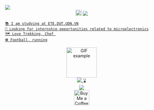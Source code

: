 
<img src="https://readme-typing-svg.herokuapp.com/?font=Righteous&size=35&center=true&vCenter=true&width=1000&height=70&duration=3000&lines=Hi+There!+👋;+I'm+Ba+Thanh;Hardware+Engineering;" />
</h2>

<div align="center">
     <img src="https://user-images.githubusercontent.com/74038190/235223604-c9f38e6d-e9df-4608-abeb-ae7fbdf46bfd.gif"   
       alt="GIF example" style="width: 20px;">  
<a href="https://drive.google.com/file/d/1W2GvcFcE9MdL7xer8dMYxeRDiicRkNqa/view?usp=sharing" target="_blank">
     <img src="https://img.shields.io/badge/CV Nguyen Ba Thanh-808080?style=for-the-badge&logoColor=white" target="_blank" /> 
</div>

```
📚 I am studying at ETE.DUT.UDN.VN
🔧 Looking for internship opportunities related to microelectronics
🗺 Love Trekking, Chef 
️⚽ Football, running
```

<div align="center">
       <img src="https://user-images.githubusercontent.com/74038190/212284100-561aa473-3905-4a80-b561-0d28506553ee.gif"   
       alt="GIF example" style="width:100;">  
</div>  
<div align="center">
     <a href="https://beacons.ai/bathanh0309" target="_blank">
     <img src="https://img.shields.io/badge/My memories-808080?style=for-the-badge&logoColor=white" target="_blank" />  </a> 
     ⌛
     </div>

 <div align="center">  
     <a    href="https://drive.google.com/drive/folders/16SKT1RGw4aA7DBIhNqv73GJ5IANRuQse?usp=drive_link" target="_blank">
      <img src="https://img.shields.io/badge/Research with me🔎-808080?style=for-the-badge&logoColor=white" target="_blank" />  </a>   
</div>  


<div align="center">  
  <a href='https://drive.google.com/file/d/1vr_itUlary8sRufgbF8mKlrpiMlAw9ge/view?usp=drive_link' target='_blank' style="text-decoration: none; border: none;">  
    <img height='50' style='border:0px;height:50px;' src='https://storage.ko-fi.com/cdn/kofi1.png?v=3' border='0' alt='Buy Me a Coffee at ko-fi.com' />  
  </a>  
</div>
